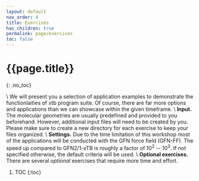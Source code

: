 ```yaml
---
layout: default
nav_order: 4
title: Exercises
has_children: true
permalink: page/exercises
toc: false
---
```

# {{page.title}}
{: .no_toc}

\\
We will present you a selection of application examples to demonstrate the functionlaities of xtb program suite. 
Of course, there are far more options and applications than we can showcase within the given timeframe. 
\\
**Input.** 
The molecular geometries are usually predefined and provided to you beforehand.
However, additional input files will need to be created by you. 
Please make sure to create a new directory for each exercise to keep your files organized.
\\
**Settings.**
Due to the time limitation of this workshop most of the applications will be conducted with the GFN force field (GFN-FF). 
The speed up compared to GFN2/1-xTB is roughly a factor of 10<sup>2</sup> -- 10<sup>3</sup>. 
If not specified otherwise, the default criteria will be used.
\\
**Optional exercises.**
There are several *optional* exercises that require more time and effort. 

1. TOC
{:toc}


